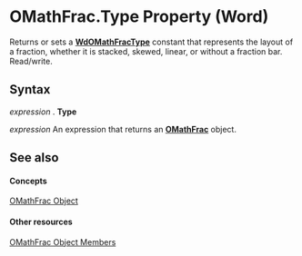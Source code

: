 
# OMathFrac.Type Property (Word)

Returns or sets a  **[WdOMathFracType](24546a50-1692-2cb4-cd8e-7f47688e4708.md)** constant that represents the layout of a fraction, whether it is stacked, skewed, linear, or without a fraction bar. Read/write.


## Syntax

 _expression_ . **Type**

 _expression_ An expression that returns an **[OMathFrac](31221b8f-9edc-9684-3b4e-867c23cf1c26.md)** object.


## See also


#### Concepts


[OMathFrac Object](31221b8f-9edc-9684-3b4e-867c23cf1c26.md)
#### Other resources


[OMathFrac Object Members](97139cc5-c6e5-5adc-c361-95621b6b6d0e.md)
